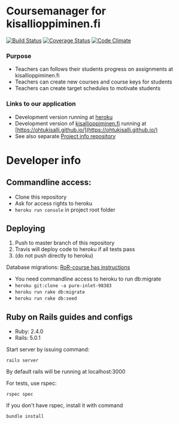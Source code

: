 # Coursemanager for kisallioppiminen.fi
[![Build Status](https://travis-ci.org/OhtuKisalli/kisallioppiminen.server.png)](https://travis-ci.org/OhtuKisalli/kisallioppiminen.server) [![Coverage Status](https://coveralls.io/repos/github/OhtuKisalli/kisallioppiminen.server/badge.svg?branch=master)](https://coveralls.io/github/OhtuKisalli/kisallioppiminen.server?branch=master) [![Code Climate](https://codeclimate.com/github/OhtuKisalli/kisallioppiminen.server/badges/gpa.svg)](https://codeclimate.com/github/OhtuKisalli/kisallioppiminen.server)
### Purpose
* Teachers can follows their students progress on assignments at kisallioppiminen.fi
* Teachers can create new courses and course keys for students
* Teachers can create target schedules to motivate students

### Links to our application
* Development version running at [heroku](https://pure-inlet-98383.herokuapp.com/)  
* Development version of [kisallioppiminen.fi](kisallioppiminen.fi) running at [https://ohtukisalli.github.io/](https://ohtukisalli.github.io/)  
* See also separate [Project info repository](https://github.com/OhtuKisalli/project-info)

# Developer info

## Commandline access:
* Clone this repository
* Ask for access rights to heroku
* `heroku run console` in project root folder

## Deploying

1. Push to master branch of this repository
2. Travis will deploy code to heroku if all tests pass
3. (do not push directly to heroku)

Database migrations:
[RoR-course has instructions](https://github.com/mluukkai/WebPalvelinohjelmointi2017/blob/master/web/viikko1.md)
* You need commandline access to heroku to run db:migrate
* `heroku git:clone -a pure-inlet-98383`
* `heroku run rake db:migrate`
* `heroku run rake db:seed`

## Ruby on Rails guides and configs

  - Ruby: 2.4.0
  - Rails: 5.0.1

Start server by issuing command: 
```
rails server
```
By default rails will be running at localhost:3000

For tests, use rspec:
```
rspec spec
```
If you don't have rspec, install it with command 
```
bundle install
```
